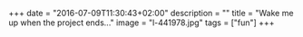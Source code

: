 +++
date = "2016-07-09T11:30:43+02:00"
description = ""
title = "Wake me up when the project ends..."
image = "l-441978.jpg"
tags = ["fun"]
+++

